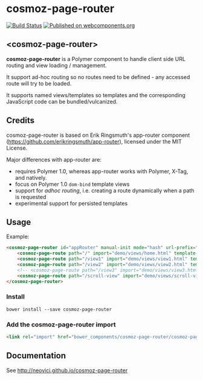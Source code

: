 cosmoz-page-router
==================

[![Build Status](https://travis-ci.org/Neovici/cosmoz-page-router.svg?branch=master)](https://travis-ci.org/Neovici/cosmoz-page-router)
[![Published on webcomponents.org](https://img.shields.io/badge/webcomponents.org-published-blue.svg)](https://www.webcomponents.org/element/Neovici/cosmoz-page-router)

## &lt;cosmoz-page-router&gt;

**cosmoz-page-router** is a Polymer component to handle client side URL routing
and view loading / management.

It support ad-hoc routing so no routes need to be defined - any accessed route
will try to be loaded.

It supports named views/templates so templates and the corresponding JavaScript
code can be bundled/vulcanized.

## Credits

cosmoz-page-router is based on Erik Ringsmuth's app-router component (https://github.com/erikringsmuth/app-router), licensed under the MIT License.

Major differences with app-router are:
- requires Polymer 1.0, whereas app-router works with Polymer, X-Tag, and natively.
- focus on Polymer 1.0 `dom-bind` template views
- support for _adhoc routing_, i.e. creating a route dynamically when a path is requested
- experimental support for persisted templates

## Usage

Example:

<!---
```
<custom-element-demo>
	<template>
		<script src="../../webcomponentsjs/webcomponents-lite.js"></script>
		<link rel="import" href="../cosmoz-page-router.html">
		<next-code-block></next-code-block>
	</template>
</custom-element-demo>
```
-->
```html
<cosmoz-page-router id="appRouter" manual-init mode="hash" url-prefix="views">
	<cosmoz-page-route path="/" import="demo/views/home.html" template-id="home"></cosmoz-page-route>
	<cosmoz-page-route path="/view1" import="demo/views/view1.html" template-id="view1"></cosmoz-page-route>
	<cosmoz-page-route path="/view2" import="demo/views/view2.html" template-id="view2"></cosmoz-page-route>
	<!-- <cosmoz-page-route path="/view3" import="demo/views/view3.html" template-id="view3"></cosmoz-page-route> -->
	<cosmoz-page-route path="/scroll-view" import="demo/views/scroll-view.html" template-id="scroll-view"></cosmoz-page-route>
</cosmoz-page-router>
```

### Install

`bower install --save cosmoz-page-router`

### Add the cosmoz-page-router import
```html
<link rel="import" href="bower_components/cosmoz-page-router/cosmoz-page-router.html" />
```

## Documentation

See http://neovici.github.io/cosmoz-page-router